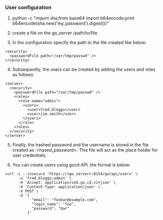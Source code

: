 
### User configuration
1. python -c "import sha;from base64 import b64encode;print b64encode(sha.new('my_password').digest())"

2. create a file on the go_server /path/to/file.

3. In the configuration specify the path to the file created like below:

```
<security>
  <passwordFile path="/var/tmp/passwd" />
</security>
```

4. Subsequently, the users can be created by adding the users and roles as follows:

```
<server>
  <security>
    <passwordFile path="/var/tmp/passwd" />
    <roles>
      <role name="admin">
        <users>
          <user>fred.bloggs</user>
          <user>jim.smith</user>
        </users>
      </role>
    <roles>
  </security>
</server>
```

5. Finally, the hashed password and the username is stored in the file created as <username>:<hased_password>.
This file will act as the place holder for user credentials.

6. You can create users using gocd API. the format is below:

```
curl -L --insecure 'https://<go_server>:8154/go/api/users' \
      -u 'fred.bloggs:admin' \
      -H 'Accept: application/vnd.go.cd.v1+json' \
      -H 'Content-Type: application/json' \
      -X POST \
      -d '{
            "email": "foobar@example.com",
            "login_name": "foo",
            "password": "bar"
          }'

```
